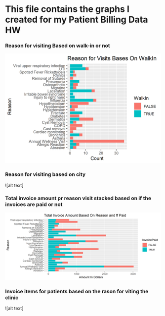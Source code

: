 # This file contains the graphs I created for my Patient Billing Data HW

### Reason for visiting Based on walk-in or not
![alt text](https://github.com/Gavin-McCorry/Data-332/blob/main/Patient%20Billing%20Data%20HW/Reason%20For%20Visiting-WalkIn%20Plot.png)

### Reason for visiting based on city
![alt text]

### Total invoice amount pr reason visit stacked based on if the invoices are paid or not
![alt text](https://github.com/Gavin-McCorry/Data-332/blob/main/Patient%20Billing%20Data%20HW/Total%20Invoice%20Amount.png)

### Invoice items for patients based on the rason for viting the clinic
![alt text]

